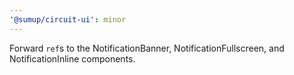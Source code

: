 ```yaml
---
'@sumup/circuit-ui': minor
---
```


Forward `ref`s to the NotificationBanner, NotificationFullscreen, and NotificationInline components.
